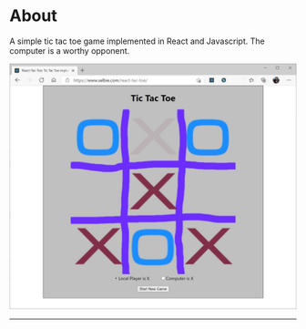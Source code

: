# About

A simple tic tac toe game implemented in React and Javascript. The computer is a worthy opponent.

![image](screenshot.jpg)

-------------------------------------------



